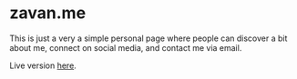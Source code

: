 # zavan.me

This is just a very a simple personal page where people can discover a bit about me, connect on social media, and contact me via email.

Live version [here](https://zavan.me).
